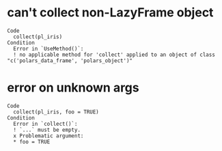# can't collect non-LazyFrame object

    Code
      collect(pl_iris)
    Condition
      Error in `UseMethod()`:
      ! no applicable method for 'collect' applied to an object of class "c('polars_data_frame', 'polars_object')"

# error on unknown args

    Code
      collect(pl_iris, foo = TRUE)
    Condition
      Error in `collect()`:
      ! `...` must be empty.
      x Problematic argument:
      * foo = TRUE

